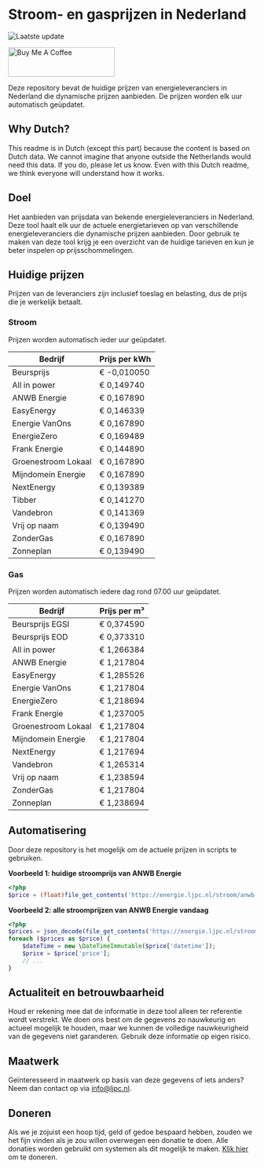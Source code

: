 # Stroom- en gasprijzen in Nederland

![Laatste update](https://img.shields.io/badge/laatste%20update-2024--08--15%2016%3A00%20CET-brightgreen)

<a href="https://www.buymeacoffee.com/Lars-" target="_blank"><img src="https://cdn.buymeacoffee.com/buttons/v2/default-orange.png" alt="Buy Me A Coffee" height="60" style="height: 60px !important;width: 217px !important;" ></a>

Deze repository bevat de huidige prijzen van energieleveranciers in Nederland die dynamische prijzen aanbieden. De prijzen worden elk uur automatisch geüpdatet.

## Why Dutch?

This readme is in Dutch (except this part) because the content is based on Dutch data. We cannot imagine that anyone outside the Netherlands would need this data. If you do, please let us know. Even with this Dutch readme, we think
everyone will understand how it works.

## Doel

Het aanbieden van prijsdata van bekende energieleveranciers in Nederland. Deze tool haalt elk uur de actuele energietarieven op van verschillende energieleveranciers die dynamische prijzen aanbieden. Door gebruik te maken van deze tool
krijg je een overzicht van de huidige tarieven en kun je beter inspelen op prijsschommelingen.

## Huidige prijzen

Prijzen van de leveranciers zijn inclusief toeslag en belasting, dus de prijs die je werkelijk betaalt.

### Stroom

Prijzen worden automatisch ieder uur geüpdatet.

 Bedrijf | Prijs per kWh 
---------|---------------
Beursprijs | € -0,010050
All in power | € 0,149740
ANWB Energie | € 0,167890
EasyEnergy | € 0,146339
Energie VanOns | € 0,167890
EnergieZero | € 0,169489
Frank Energie | € 0,144890
Groenestroom Lokaal | € 0,167890
Mijndomein Energie | € 0,167890
NextEnergy | € 0,139389
Tibber | € 0,141270
Vandebron | € 0,141369
Vrij op naam | € 0,139490
ZonderGas | € 0,167890
Zonneplan | € 0,139490


### Gas

Prijzen worden automatisch iedere dag rond 07.00 uur geüpdatet.

 Bedrijf | Prijs per m³ 
---------|--------------
Beursprijs EGSI | € 0,374590
Beursprijs EOD | € 0,373310
All in power | € 1,266384
ANWB Energie | € 1,217804
EasyEnergy | € 1,285526
Energie VanOns | € 1,217804
EnergieZero | € 1,218694
Frank Energie | € 1,237005
Groenestroom Lokaal | € 1,217804
Mijndomein Energie | € 1,217804
NextEnergy | € 1,217694
Vandebron | € 1,265314
Vrij op naam | € 1,238594
ZonderGas | € 1,217804
Zonneplan | € 1,238694


## Automatisering

Door deze repository is het mogelijk om de actuele prijzen in scripts te gebruiken.

**Voorbeeld 1: huidige stroomprijs van ANWB Energie**

```php
<?php
$price = (float)file_get_contents('https://energie.ljpc.nl/stroom/anwb-energie-nu.txt');

```

**Voorbeeld 2: alle stroomprijzen van ANWB Energie vandaag**

```php
<?php
$prices = json_decode(file_get_contents('https://energie.ljpc.nl/stroom/all-in-power-vandaag.json'),true);
foreach ($prices as $price) {
    $dateTime = new \DateTimeImmutable($price['datetime']);
    $price = $price['price'];
    // ...
}
```

## Actualiteit en betrouwbaarheid

Houd er rekening mee dat de informatie in deze tool alleen ter referentie wordt verstrekt. We doen ons best om de gegevens zo nauwkeurig en actueel mogelijk te houden, maar we kunnen de volledige nauwkeurigheid van de gegevens niet
garanderen. Gebruik deze informatie op eigen risico.

## Maatwerk

Geïnteresseerd in maatwerk op basis van deze gegevens of iets anders? Neem dan contact op
via [info@ljpc.nl](mailto:info@ljpc.nl?subject=Energie%20prijzen).

## Doneren

Als we je zojuist een hoop tijd, geld of gedoe bespaard hebben, zouden we het fijn vinden als je zou willen overwegen een
donatie te doen. Alle donaties worden gebruikt om systemen als dit mogelijk te
maken. [Klik hier](https://www.buymeacoffee.com/Lars-) om te doneren.
